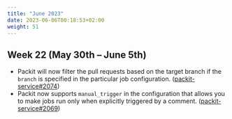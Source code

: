 ```yaml
---
title: "June 2023"
date: 2023-06-06T00:18:53+02:00
weight: 51
---
```


## Week 22 (May 30th – June 5th)

- Packit will now filter the pull requests based on the target branch if the `branch` is specified in the particular job configuration. ([packit-service#2074](https://github.com/packit/packit-service/pull/2074))
- Packit now supports `manual_trigger` in the configuration that allows you to make jobs run only when explicitly triggered by a comment. ([packit-service#2069](https://github.com/packit/packit-service/pull/2069))
